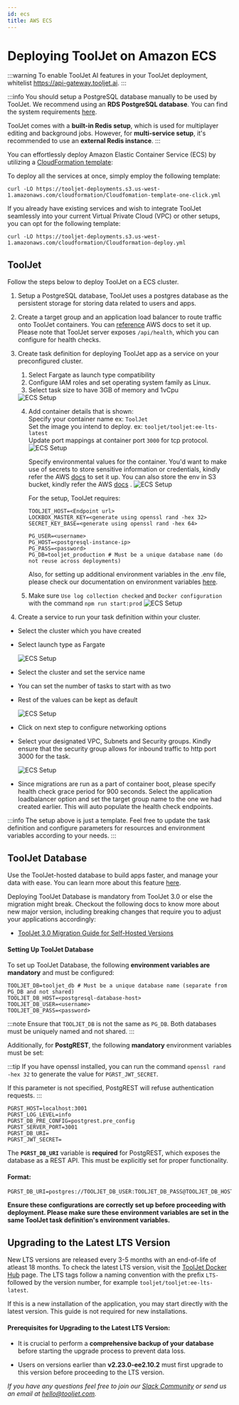 ```yaml
---
id: ecs
title: AWS ECS
---
```


# Deploying ToolJet on Amazon ECS

:::warning
To enable ToolJet AI features in your ToolJet deployment, whitelist https://api-gateway.tooljet.ai.
:::

:::info
You should setup a PostgreSQL database manually to be used by ToolJet. We recommend using an **RDS PostgreSQL database**. You can find the system requirements [here](/docs/3.5.0-LTS/setup/system-requirements#postgresql).

ToolJet comes with a **built-in Redis setup**, which is used for multiplayer editing and background jobs. However, for **multi-service setup**, it's recommended to use an **external Redis instance**.
:::

You can effortlessly deploy Amazon Elastic Container Service (ECS) by utilizing a [CloudFormation template](https://aws.amazon.com/cloudformation/):

To deploy all the services at once, simply employ the following template:

```
curl -LO https://tooljet-deployments.s3.us-west-1.amazonaws.com/cloudformation/Cloudfomation-template-one-click.yml
```

If you already have existing services and wish to integrate ToolJet seamlessly into your current Virtual Private Cloud (VPC) or other setups, you can opt for the following template:

```
curl -LO https://tooljet-deployments.s3.us-west-1.amazonaws.com/cloudformation/Cloudformation-deploy.yml
```

## ToolJet

Follow the steps below to deploy ToolJet on a ECS cluster.

1. Setup a PostgreSQL database, ToolJet uses a postgres database as the persistent storage for storing data related to users and apps.
2. Create a target group and an application load balancer to route traffic onto ToolJet containers. You can [reference](https://docs.aws.amazon.com/AmazonECS/latest/userguide/create-application-load-balancer.html) AWS docs to set it up. Please note that ToolJet server exposes `/api/health`, which you can configure for health checks.
3. Create task definition for deploying ToolJet app as a service on your preconfigured cluster.

   1. Select Fargate as launch type compatibility
   2. Configure IAM roles and set operating system family as Linux.
   3. Select task size to have 3GB of memory and 1vCpu

   <img className="screenshot-full" src="/img/setup/ecs/ecs-4.png" alt="ECS Setup" />

   4. Add container details that is shown: <br/>
      Specify your container name ex: `ToolJet` <br/>
      Set the image you intend to deploy. ex: `tooljet/tooljet:ee-lts-latest` <br/>
      Update port mappings at container port `3000` for tcp protocol.
      <img className="screenshot-full" src="/img/setup/ecs/ecs-5.png" alt="ECS Setup" />

      Specify environmental values for the container. You'd want to make use of secrets to store sensitive information or credentials, kindly refer the AWS [docs](https://docs.aws.amazon.com/AmazonECS/latest/developerguide/specifying-sensitive-data-secrets.html) to set it up. You can also store the env in S3 bucket, kindly refer the AWS [docs](https://docs.aws.amazon.com/AmazonECS/latest/developerguide/taskdef-envfiles.html) .
      <img className="screenshot-full" src="/img/setup/ecs/ecs-6.png" alt="ECS Setup" />

      For the setup, ToolJet requires:

      ```
      TOOLJET_HOST=<Endpoint url>
      LOCKBOX_MASTER_KEY=<generate using openssl rand -hex 32>
      SECRET_KEY_BASE=<generate using openssl rand -hex 64>

      PG_USER=<username>
      PG_HOST=<postgresql-instance-ip>
      PG_PASS=<password>
      PG_DB=tooljet_production # Must be a unique database name (do not reuse across deployments)
      ```

      Also, for setting up additional environment variables in the .env file, please check our documentation on environment variables [here](/docs/setup/env-vars).

   5. Make sure `Use log collection checked` and `Docker configuration` with the command `npm run start:prod`
      <img className="screenshot-full" src="/img/setup/ecs/ecs-8.png" alt="ECS Setup" />

4. Create a service to run your task definition within your cluster.

- Select the cluster which you have created
- Select launch type as Fargate

  <img className="screenshot-full" src="/img/setup/ecs/ecs-9.png" alt="ECS Setup" />

- Select the cluster and set the service name
- You can set the number of tasks to start with as two
- Rest of the values can be kept as default

  <img className="screenshot-full" src="/img/setup/ecs/ecs-10.png" alt="ECS Setup" />

- Click on next step to configure networking options
- Select your designated VPC, Subnets and Security groups. Kindly ensure that the security group allows for inbound traffic to http port 3000 for the task.

  <img className="screenshot-full" src="/img/setup/ecs/ecs-11.png" alt="ECS Setup" />

- Since migrations are run as a part of container boot, please specify health check grace period for 900 seconds. Select the application loadbalancer option and set the target group name to the one we had created earlier. This will auto populate the health check endpoints.

:::info
The setup above is just a template. Feel free to update the task definition and configure parameters for resources and environment variables according to your needs.
:::

## ToolJet Database

Use the ToolJet-hosted database to build apps faster, and manage your data with ease. You can learn more about this feature [here](/docs/tooljet-db/tooljet-database).

Deploying ToolJet Database is mandatory from ToolJet 3.0 or else the migration might break. Checkout the following docs to know more about new major version, including breaking changes that require you to adjust your applications accordingly:

- [ToolJet 3.0 Migration Guide for Self-Hosted Versions](./upgrade-to-v3.md)

#### Setting Up ToolJet Database

To set up ToolJet Database, the following **environment variables are mandatory** and must be configured:

```env
TOOLJET_DB=tooljet_db # Must be a unique database name (separate from PG_DB and not shared)
TOOLJET_DB_HOST=<postgresql-database-host>
TOOLJET_DB_USER=<username>
TOOLJET_DB_PASS=<password>
```

:::note
Ensure that `TOOLJET_DB` is not the same as `PG_DB`. Both databases must be uniquely named and not shared.
:::

Additionally, for **PostgREST**, the following **mandatory** environment variables must be set:

:::tip
If you have openssl installed, you can run the
command `openssl rand -hex 32` to generate the value for `PGRST_JWT_SECRET`.

If this parameter is not specified, PostgREST will refuse authentication requests.
:::

```env
PGRST_HOST=localhost:3001
PGRST_LOG_LEVEL=info
PGRST_DB_PRE_CONFIG=postgrest.pre_config
PGRST_SERVER_PORT=3001
PGRST_DB_URI=
PGRST_JWT_SECRET=
```

The **`PGRST_DB_URI`** variable is **required** for PostgREST, which exposes the database as a REST API. This must be explicitly set for proper functionality.

#### Format:

```env
PGRST_DB_URI=postgres://TOOLJET_DB_USER:TOOLJET_DB_PASS@TOOLJET_DB_HOST:5432/TOOLJET_DB
```

**Ensure these configurations are correctly set up before proceeding with deployment. Please make sure these environment variables are set in the same ToolJet task definition's environment variables.**

## Upgrading to the Latest LTS Version

New LTS versions are released every 3-5 months with an end-of-life of atleast 18 months. To check the latest LTS version, visit the [ToolJet Docker Hub](https://hub.docker.com/r/tooljet/tooljet/tags) page. The LTS tags follow a naming convention with the prefix `LTS-` followed by the version number, for example `tooljet/tooljet:ee-lts-latest`.

If this is a new installation of the application, you may start directly with the latest version. This guide is not required for new installations.

#### Prerequisites for Upgrading to the Latest LTS Version:

- It is crucial to perform a **comprehensive backup of your database** before starting the upgrade process to prevent data loss.

- Users on versions earlier than **v2.23.0-ee2.10.2** must first upgrade to this version before proceeding to the LTS version.

_If you have any questions feel free to join our [Slack Community](https://join.slack.com/t/tooljet/shared_invite/zt-2rk4w42t0-ZV_KJcWU9VL1BBEjnSHLCA) or send us an email at hello@tooljet.com._
